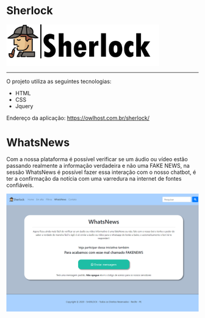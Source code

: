 # Sherlock

<img width="400" src="imagens/apresentacao/logo-projeto.png" img/>
<hr/>
O projeto utiliza as seguintes tecnologias:
<ul>
  <li>HTML</li>
  <li>CSS</li>
  <li>Jquery</li>
</ul>

Endereço da aplicação:
https://owlhost.com.br/sherlock/

# WhatsNews
Com a nossa plataforma é possível verificar se um áudio ou vídeo estão passando realmente a informação
verdadeira e não uma FAKE NEWS, na sessão WhatsNews é possível fazer essa interação com o nosso chatbot, 
é ter a confirmação da notícia com uma varredura na internet de fontes confiáveis.

<img src="imagens/apresentacao/whatsNews.png" img/>
